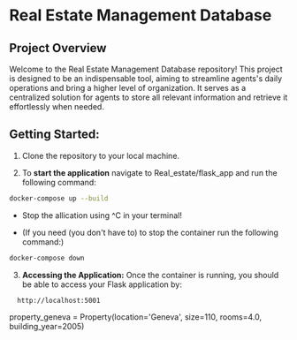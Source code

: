 # Real Estate Management Database

## Project Overview
Welcome to the Real Estate Management Database repository! This project is designed to be an indispensable tool, aiming to streamline agents's daily operations and bring a higher level of organization.
It serves as a centralized solution for agents to store all relevant information and retrieve it effortlessly when needed.



## Getting Started:
1. Clone the repository to your local machine.

2. To **start the application** navigate to Real_estate/flask_app and run the following command:
```bash
docker-compose up --build
```

- Stop the allication using ^C in your terminal!

- (If you need (you don't have to) to stop the container run the following command:)
```bash
docker-compose down  
```


3. **Accessing the Application:** Once the container is running, you should be able to access your Flask application by:
```bash
  http://localhost:5001
```


property_geneva = Property(location='Geneva', size=110, rooms=4.0, building_year=2005)
